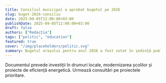 ```yaml
---
title: Consiliul municipal a aprobat bugetul pe 2026
slug: buget-2026-consiliu
date: 2025-09-05T12:00:00+03:00
publishDate: 2025-09-05T12:00:00+03:00
draft: false
authors: ["Redacția"]
tags: ["politic", "education"]
featured: true
cover: "/img/placeholders/politic.svg"
summary: Bugetul orașului pentru anul 2026 a fost votat în ședință publică; accent pe infrastructură și educație.
---
```


Documentul prevede investiții în drumuri locale, modernizarea școlilor și proiecte de eficiență energetică. Urmează consultări pe proiectele prioritare.
